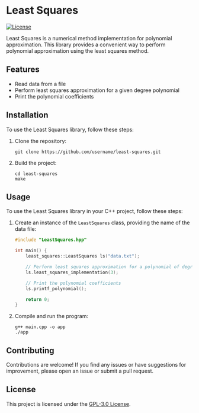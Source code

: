 
# Least Squares

[![License](https://img.shields.io/badge/license-GPL--3.0-blue)](https://opensource.org/licenses/GPL-3.0)

Least Squares is a numerical method implementation for polynomial approximation. This library provides a convenient way to perform polynomial approximation using the least squares method.

## Features

- Read data from a file
- Perform least squares approximation for a given degree polynomial
- Print the polynomial coefficients

## Installation

To use the Least Squares library, follow these steps:

1. Clone the repository:

   ```shell
   git clone https://github.com/username/least-squares.git
   ```
2. Build the project:
	```shell
	cd least-squares
	make
	```
## Usage

To use the Least Squares library in your C++ project, follow these steps:

1. Create an instance of the `LeastSquares` class, providing the name of the data file:

   ```cpp
   #include "LeastSquares.hpp"

   int main() {
       least_squares::LeastSquares ls("data.txt");

       // Perform least squares approximation for a polynomial of degree 3
       ls.least_squares_implementation(3);

       // Print the polynomial coefficients
       ls.printf_polynomial();

       return 0;
   }
   ```
2. Compile and run the program:
	```shell
	g++ main.cpp -o app
	./app
	```
## Contributing

Contributions are welcome! If you find any issues or have suggestions for improvement, please open an issue or submit a pull request.

## License

This project is licensed under the [GPL-3.0 License](LICENSE).

